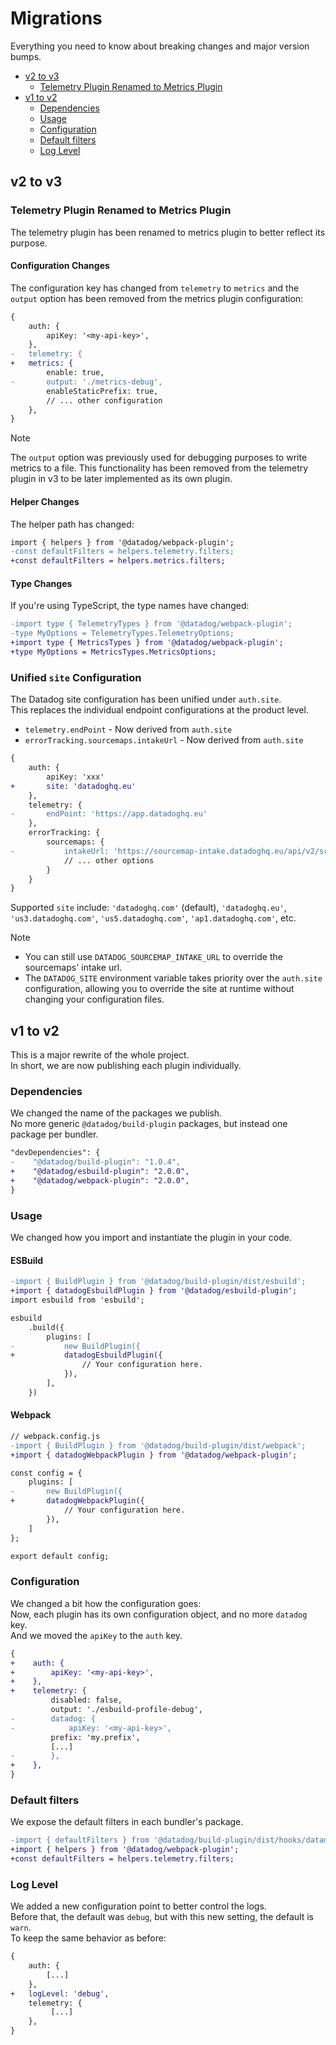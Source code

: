 # Migrations <!-- #omit in toc -->

Everything you need to know about breaking changes and major version bumps.

<!-- #toc -->
-   [v2 to v3](#v2-to-v3)
    -   [Telemetry Plugin Renamed to Metrics Plugin](#telemetry-plugin-renamed-to-metrics-plugin)
-   [v1 to v2](#v1-to-v2)
    -   [Dependencies](#dependencies)
    -   [Usage](#usage)
    -   [Configuration](#configuration)
    -   [Default filters](#default-filters)
    -   [Log Level](#log-level)
<!-- #toc -->

## v2 to v3

### Telemetry Plugin Renamed to Metrics Plugin

The telemetry plugin has been renamed to metrics plugin to better reflect its purpose.

#### Configuration Changes

The configuration key has changed from `telemetry` to `metrics` and the `output` option has been removed from the metrics plugin configuration:

```diff
{
    auth: {
        apiKey: '<my-api-key>',
    },
-   telemetry: {
+   metrics: {
        enable: true,
-       output: './metrics-debug',
        enableStaticPrefix: true,
        // ... other configuration
    },
}
```

> [!NOTE]
> The `output` option was previously used for debugging purposes to write metrics to a file. This functionality has been removed from the telemetry plugin in v3 to be later implemented as its own plugin.

#### Helper Changes

The helper path has changed:

```diff
import { helpers } from '@datadog/webpack-plugin';
-const defaultFilters = helpers.telemetry.filters;
+const defaultFilters = helpers.metrics.filters;
```

#### Type Changes

If you're using TypeScript, the type names have changed:

```diff
-import type { TelemetryTypes } from '@datadog/webpack-plugin';
-type MyOptions = TelemetryTypes.TelemetryOptions;
+import type { MetricsTypes } from '@datadog/webpack-plugin';
+type MyOptions = MetricsTypes.MetricsOptions;
```

### Unified `site` Configuration

The Datadog site configuration has been unified under `auth.site`.<br/>
This replaces the individual endpoint configurations at the product level.

- `telemetry.endPoint` - Now derived from `auth.site`
- `errorTracking.sourcemaps.intakeUrl` - Now derived from `auth.site`

```diff
{
    auth: {
        apiKey: 'xxx'
+       site: 'datadoghq.eu'
    },
    telemetry: {
-       endPoint: 'https://app.datadoghq.eu'
    },
    errorTracking: {
        sourcemaps: {
-           intakeUrl: 'https://sourcemap-intake.datadoghq.eu/api/v2/srcmap',
            // ... other options
        }
    }
}
```

Supported `site` include: `'datadoghq.com'` (default), `'datadoghq.eu'`, `'us3.datadoghq.com'`, `'us5.datadoghq.com'`, `'ap1.datadoghq.com'`, etc.

> [!NOTE]
> - You can still use `DATADOG_SOURCEMAP_INTAKE_URL` to override the sourcemaps' intake url.
> - The `DATADOG_SITE` environment variable takes priority over the `auth.site` configuration, allowing you to override the site at runtime without changing your configuration files.

## v1 to v2

This is a major rewrite of the whole project.<br/>
In short, we are now publishing each plugin individually.

### Dependencies

We changed the name of the packages we publish.<br/>
No more generic `@datadog/build-plugin` packages, but instead one package per bundler.

```diff
"devDependencies": {
-    "@datadog/build-plugin": "1.0.4",
+    "@datadog/esbuild-plugin": "2.0.0",
+    "@datadog/webpack-plugin": "2.0.0",
}
```

### Usage

We changed how you import and instantiate the plugin in your code.

#### ESBuild

```diff
-import { BuildPlugin } from '@datadog/build-plugin/dist/esbuild';
+import { datadogEsbuildPlugin } from '@datadog/esbuild-plugin';
import esbuild from 'esbuild';

esbuild
    .build({
        plugins: [
-           new BuildPlugin({
+           datadogEsbuildPlugin({
                // Your configuration here.
            }),
        ],
    })

```

#### Webpack

```diff
// webpack.config.js
-import { BuildPlugin } from '@datadog/build-plugin/dist/webpack';
+import { datadogWebpackPlugin } from '@datadog/webpack-plugin';

const config = {
    plugins: [
-       new BuildPlugin({
+       datadogWebpackPlugin({
            // Your configuration here.
        }),
    ]
};

export default config;

```

### Configuration

We changed a bit how the configuration goes:<br/>
Now, each plugin has its own configuration object, and no more `datadog` key.<br/>
And we moved the `apiKey` to the `auth` key.

```diff
{
+    auth: {
+        apiKey: '<my-api-key>',
+    },
+    telemetry: {
         disabled: false,
         output: './esbuild-profile-debug',
-        datadog: {
-            apiKey: '<my-api-key>',
         prefix: 'my.prefix',
         [...]
-        },
+    },
}
```

### Default filters

We expose the default filters in each bundler's package.

```diff
-import { defaultFilters } from '@datadog/build-plugin/dist/hooks/datadog/helpers';
+import { helpers } from '@datadog/webpack-plugin';
+const defaultFilters = helpers.telemetry.filters;
```

### Log Level

We added a new configuration point to better control the logs.<br/>
Before that, the default was `debug`, but with this new setting, the default is `warn`.<br/>
To keep the same behavior as before:

```diff
{
    auth: {
        [...]
    },
+   logLevel: 'debug',
    telemetry: {
         [...]
    },
}
```
